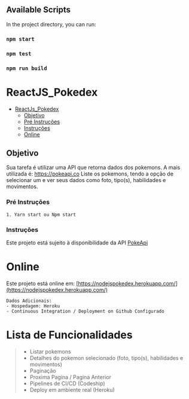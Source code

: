 ## Available Scripts
In the project directory, you can run:
### `npm start`
### `npm test`
### `npm run build`

# ReactJS_Pokedex

- [ReactJs_Pokedex](#ReactJs_Pokedex)
    - [Objetivo](#objetivo)
    - [Pré Instruções](#Pré-Instruções)
    - [Instruções](#Instruções)
    - [Online](#online)

## Objetivo
Sua tarefa é utilizar uma API que retorna dados dos pokemons. A mais utilizada é: https://pokeapi.co
Liste os pokemons, tendo a opção de selecionar um e ver seus dados como foto, tipo(s), habilidades e movimentos.

### Pré Instruções
```
1. Yarn start ou Npm start
```

### Instruções
Este projeto está sujeito à disponibilidade da API [PokeApi](https://pokeapi.co/)

# Online
Este projeto está online em: 
[https://nodejspokedex.herokuapp.com/](https://nodejspokedex.herokuapp.com/)
```
Dados Adicionais:
- Hospedagem: Heroku
- Continuous Integration / Deployment on Github Configurado
```

# Lista de Funcionalidades
> - Listar pokemons
> - Detalhes do pokemon selecionado (foto, tipo(s), habilidades e movimentos)
> - Paginação
> - Proxima Pagina / Pagina Anterior
> - Pipelines de CI/CD (Codeship)
> - Deploy em ambiente real (Heroku)
